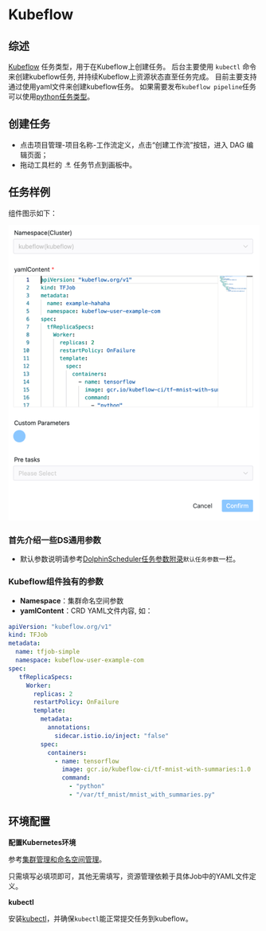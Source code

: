 # Kubeflow

## 综述

[Kubeflow](https://www.kubeflow.org) 任务类型，用于在Kubeflow上创建任务。
后台主要使用 `kubectl` 命令来创建kubeflow任务, 并持续Kubeflow上资源状态直至任务完成。
目前主要支持通过使用yaml文件来创建kubeflow任务。 如果需要发布`kubeflow pipeline`任务可以使用[python任务类型](./python.md)。

## 创建任务

- 点击项目管理-项目名称-工作流定义，点击“创建工作流”按钮，进入 DAG 编辑页面；
- 拖动工具栏的 <img src="../../../../img/tasks/icons/kubeflow.png" width="15"/> 任务节点到画板中。

## 任务样例

组件图示如下：

![kubeflow](../../../../img/tasks/demo/kubeflow.png)

### 首先介绍一些DS通用参数

- 默认参数说明请参考[DolphinScheduler任务参数附录](appendix.md)`默认任务参数`一栏。

### Kubeflow组件独有的参数

- **Namespace**：集群命名空间参数
- **yamlContent**：CRD YAML文件内容, 如：

```yaml
apiVersion: "kubeflow.org/v1"
kind: TFJob
metadata:
  name: tfjob-simple
  namespace: kubeflow-user-example-com
spec:
   tfReplicaSpecs:
     Worker:
       replicas: 2
       restartPolicy: OnFailure
       template:
         metadata:
           annotations:
             sidecar.istio.io/inject: "false"
         spec:
           containers:
             - name: tensorflow
               image: gcr.io/kubeflow-ci/tf-mnist-with-summaries:1.0
               command:
                 - "python"
                 - "/var/tf_mnist/mnist_with_summaries.py"
```

## 环境配置

**配置Kubernetes环境**

参考[集群管理和命名空间管理](../security/security.md)。

只需填写必填项即可，其他无需填写，资源管理依赖于具体Job中的YAML文件定义。

**kubectl**

安装[kubectl](https://kubernetes.io/docs/tasks/tools/install-kubectl-linux/)，并确保`kubectl`能正常提交任务到kubeflow。

